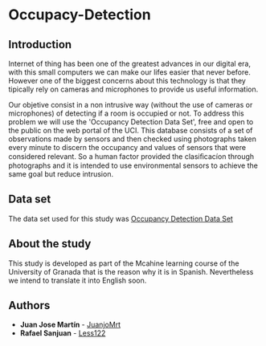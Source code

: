 # Occupacy-Detection


## Introduction
Internet of thing has been one of the greatest advances in our digital era, with this small computers we can make our lifes easier that never before. However one of the biggest concerns about this technology is that they tipically rely on cameras and microphones to provide us useful information.

Our objetive consist in a non intrusive way (without the use of cameras or microphones) of detecting if a room is occupied or not. To address this problem we will use the 'Occupancy Detection Data Set', free and open to the public on the web portal of the UCI.
This database consists of a set of observations made by sensors and then checked using photographs taken every minute to discern the occupancy and values of sensors that were considered relevant. So a human factor provided the clasiﬁcacíon through photographs and it is intended to use environmental sensors to achieve the same goal but reduce intrusion.

## Data set 
The data set used for this study was [Occupancy Detection Data Set](https://archive.ics.uci.edu/ml/datasets/Occupancy+Detection+/)

## About the study
This study is developed as part of the Mcahine learning course of the University of Granada that is the reason why it is in Spanish. Nevertheless we intend to translate it into English soon.

## Authors
* **Juan Jose Martín** - [JuanjoMrt](https://github.com/JuanjoMrt)
* **Rafael Sanjuan** - [Less122](https://github.com/Less122)
